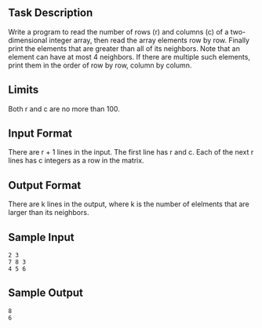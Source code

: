 
## Task Description ##

Write a program to read the number of rows (r) and columns (c) of a two-dimensional integer array, then read the array elements row by row.
Finally print the elements that are greater than all of its neighbors.
Note that an element can have at most 4 neighbors.
If there are multiple such elements, print them in the order of row by row, column by column.

## Limits ##

Both r and c are no more than 100.

## Input Format ##

There are r + 1 lines in the input. The first line has r and c. Each of the next r lines has c integers as a row in the matrix.

## Output Format ##

There are k lines in the output, where k is the number of elelments that are larger than its neighbors.
## Sample Input ##
```
2 3
7 8 3
4 5 6
```
## Sample Output ##
```
8
6
```
